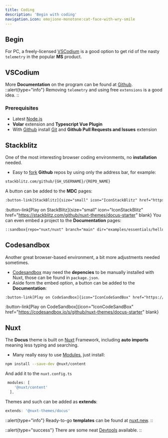 ```yaml
---
title: Coding
description: 'Begin with coding'
navigation.icon: emojione-monotone:cat-face-with-wry-smile
---
```


## Begin

For PC, a freely-licensed [VSCodium](https://vscodium.com/) is a 
good option to get rid of the nasty `telemetry` in the popular **MS** product.

## VSCodium
 More **Documentation** on the program can be found at [Github](https://github.com/VSCodium/vscodium/blob/master/DOCS.md).
::alert{type="info"}
Removing `telemetry` and using free `extensions` is a good idea.
::

### Prerequisites

- Latest [Node.js](https://nodejs.org/en/download/)
- **Volar** extension and **Typescript Vue Plugin**
- With [Github](https://code.visualstudio.com/docs/sourcecontrol/github) install [Git](https://git-scm.com/download) and **Github Pull Requests and Issues** extension

## Stackblitz

 One of the most interesting browser coding environments, no **installation** needed.
- Easy to [fork](https://developer.stackblitz.com/guides/user-guide/importing-projects) **Github** repos by using only the address bar, for example:
```html
stackblitz.com/github/{GH_USERNAME}/{REPO_NAME}
```
A button can be added to the **MDC** pages:

```html
:button-link[StackBlitz]{size="small" icon="IconStackBlitz" href="https://stackblitz.com/github/nuxt-themes/docus-starter" blank}
```
:button-link[Play on StackBlitz]{size="small" icon="IconStackBlitz" href="https://stackblitz.com/github/nuxt-themes/docus-starter" blank}
You can even embed a project to the **Documentation** pages:
```html
::sandbox{repo="nuxt/nuxt" branch="main" dir="examples/essentials/hello-world" file="app.vue"} ::
```
## Codesandbox
Another great browser-based environment, a bit more adjustments needed sometimes.
- [Codesandbox](https://codesandbox.io/) may need the **depencies** to be manually installed with Nuxt, those can be found in `package.json`.
- Aside form the embed option, a button can be added to the **Documentation**:

```html
:button-link[Play on CodeSandbox]{icon="IconCodeSandBox" href="https://codesandbox.io/s/github/nuxt-themes/docus-starter" blank}
```
:button-link[Play on CodeSandbox]{icon="IconCodeSandBox" href="https://codesandbox.io/s/github/nuxt-themes/docus-starter" blank}

## Nuxt

The **Docus** theme is built on [Nuxt](https://nuxt.com/docs/getting-started/introduction) Framework, including **auto imports** meaning less typing and searching.

- Many really easy to use [Modules](https://nuxt.com/modules), just install:
```bash [npm]
npm install --save-dev @nuxt/content
```
And add it to the `nuxt.config.ts`
```ts
 modules: [
    '@nuxt/content'
  ],
```
Themes and such can be added as **extends**:
```ts
extends: '@nuxt-themes/docus'
```
::alert{type="info"}
Ready-to-go **templates** can be found at [nuxt.new](https://nuxt.new/).
::

::alert{type="success"}
There are some neat [Devtools](https://github.com/nuxt/devtools) available.
::